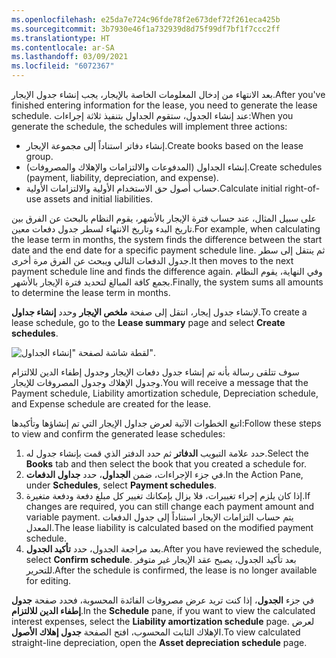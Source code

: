 ```yaml
---
ms.openlocfilehash: e25da7e724c96fde78f2e673def72f261eca425b
ms.sourcegitcommit: 3b7930e46f1a732939d8d75f99df7bf1f7ccc2ff
ms.translationtype: HT
ms.contentlocale: ar-SA
ms.lasthandoff: 03/09/2021
ms.locfileid: "6072367"
---
```

<span data-ttu-id="1b211-101">بعد الانتهاء من إدخال المعلومات الخاصة بالإيجار، يجب إنشاء جدول الإيجار.</span><span class="sxs-lookup"><span data-stu-id="1b211-101">After you've finished entering information for the lease, you need to generate the lease schedule.</span></span> <span data-ttu-id="1b211-102">عند إنشاء الجدول، ستقوم الجداول بتنفيذ ثلاثة إجراءات:</span><span class="sxs-lookup"><span data-stu-id="1b211-102">When you generate the schedule, the schedules will implement three actions:</span></span> 

- <span data-ttu-id="1b211-103">إنشاء دفاتر استناداً إلى مجموعة الإيجار.</span><span class="sxs-lookup"><span data-stu-id="1b211-103">Create books based on the lease group.</span></span>
- <span data-ttu-id="1b211-104">إنشاء الجداول (المدفوعات والالتزامات والإهلاك والمصروفات).</span><span class="sxs-lookup"><span data-stu-id="1b211-104">Create schedules (payment, liability, depreciation, and expense).</span></span>
- <span data-ttu-id="1b211-105">حساب أصول حق الاستخدام الأولية والالتزامات الأولية.</span><span class="sxs-lookup"><span data-stu-id="1b211-105">Calculate initial right-of-use assets and initial liabilities.</span></span> 

<span data-ttu-id="1b211-106">على سبيل المثال، عند حساب فترة الإيجار بالأشهر، يقوم النظام بالبحث عن الفرق بين تاريخ البدء وتاريخ الانتهاء لسطر جدول دفعات معين.</span><span class="sxs-lookup"><span data-stu-id="1b211-106">For example, when calculating the lease term in months, the system finds the difference between the start date and the end date for a specific payment schedule line.</span></span> <span data-ttu-id="1b211-107">ثم ينتقل إلى سطر جدول الدفعات التالي ويبحث عن الفرق مرة أخرى.</span><span class="sxs-lookup"><span data-stu-id="1b211-107">It then moves to the next payment schedule line and finds the difference again.</span></span> <span data-ttu-id="1b211-108">وفي النهاية، يقوم النظام بجمع كافة المبالغ لتحديد فترة الإيجار بالأشهر.</span><span class="sxs-lookup"><span data-stu-id="1b211-108">Finally, the system sums all amounts to determine the lease term in months.</span></span>

<span data-ttu-id="1b211-109">لإنشاء جدول إيجار، انتقل إلى صفحة **ملخص الإيجار** وحدد **إنشاء جداول**.</span><span class="sxs-lookup"><span data-stu-id="1b211-109">To create a lease schedule, go to the **Lease summary** page and select **Create schedules**.</span></span>


 
![لقطة شاشة لصفحة "إنشاء الجداول".](../media/create-schedules.png)

<span data-ttu-id="1b211-111">سوف تتلقى رسالة بأنه تم إنشاء جدول دفعات الإيجار وجدول إطفاء الدين للالتزام وجدول الإهلاك وجدول المصروفات للإيجار.</span><span class="sxs-lookup"><span data-stu-id="1b211-111">You will receive a message that the Payment schedule, Liability amortization schedule, Depreciation schedule, and Expense schedule are created for the lease.</span></span>

<span data-ttu-id="1b211-112">اتبع الخطوات الآتية لعرض جداول الإيجار التي تم إنشاؤها وتأكيدها:</span><span class="sxs-lookup"><span data-stu-id="1b211-112">Follow these steps to view and confirm the generated lease schedules:</span></span>

1.  <span data-ttu-id="1b211-113">حدد علامة التبويب **الدفاتر** ثم حدد الدفتر الذي قمت بإنشاء جدول له.</span><span class="sxs-lookup"><span data-stu-id="1b211-113">Select the **Books** tab and then select the book that you created a schedule for.</span></span>
2.  <span data-ttu-id="1b211-114">في جزء الإجراءات، ضمن **الجداول**، حدد **جداول الدفعات**.</span><span class="sxs-lookup"><span data-stu-id="1b211-114">In the Action Pane, under **Schedules**, select **Payment schedules**.</span></span>
3.  <span data-ttu-id="1b211-115">إذا كان يلزم إجراء تغييرات، فلا يزال بإمكانك تغيير كل مبلغ دفعة ودفعة متغيرة.</span><span class="sxs-lookup"><span data-stu-id="1b211-115">If changes are required, you can still change each payment amount and variable payment.</span></span> <span data-ttu-id="1b211-116">يتم حساب التزامات الإيجار استناداً إلى جدول الدفعات المعدل.</span><span class="sxs-lookup"><span data-stu-id="1b211-116">The lease liability is calculated based on the modified payment schedule.</span></span>
4.  <span data-ttu-id="1b211-117">بعد مراجعة الجدول، حدد **تأكيد الجدول**.</span><span class="sxs-lookup"><span data-stu-id="1b211-117">After you have reviewed the schedule, select **Confirm schedule**.</span></span> <span data-ttu-id="1b211-118">بعد تأكيد الجدول، يصبح عقد الإيجار غير متوفر للتحرير.</span><span class="sxs-lookup"><span data-stu-id="1b211-118">After the schedule is confirmed, the lease is no longer available for editing.</span></span>

<span data-ttu-id="1b211-119">في جزء **الجدول**، إذا كنت تريد عرض مصروفات الفائدة المحسوبة، فحدد صفحة **جدول إطفاء الدين للالتزام**.</span><span class="sxs-lookup"><span data-stu-id="1b211-119">In the **Schedule** pane, if you want to view the calculated interest expenses, select the **Liability amortization schedule** page.</span></span> <span data-ttu-id="1b211-120">لعرض الإهلاك الثابت المحسوب، افتح الصفحة **جدول إهلاك الأصول**.</span><span class="sxs-lookup"><span data-stu-id="1b211-120">To view calculated straight-line depreciation, open the **Asset depreciation schedule** page.</span></span> 

